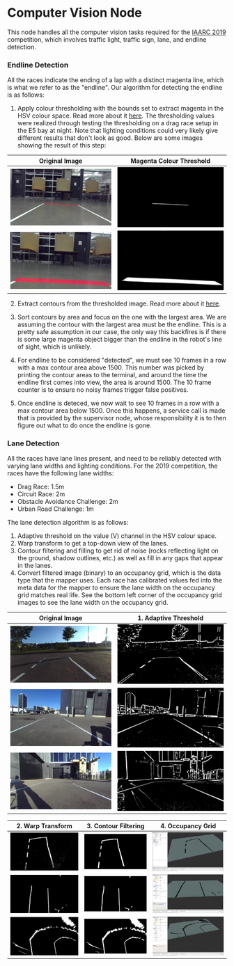 Computer Vision Node
=========

This node handles all the computer vision tasks required for the [IAARC 2019](https://iarrc.org/) competition, which involves traffic light, traffic sign, lane, and endline detection.

### Endline Detection
All the races indicate the ending of a lap with a distinct magenta line, which is what we refer to as the "endline". Our algorithm for detecting the endline is as follows: 

1. Apply colour thresholding with the bounds set to extract magenta in the HSV colour space. Read more about it [here](https://docs.opencv.org/3.4/da/d97/tutorial_threshold_inRange.html). The thresholding values were realized through testing the thresholding on a drag race setup in the E5 bay at night. Note that lighting conditions could very likely give different results that don't look as good. Below are some images showing the result of this step:

Original Image                              |  Magenta Colour Threshold
:------------------------------------------:|:------------------------------------------------:
![](images/endline_detection/endline1.jpg)  |  ![](images/endline_detection/endline1_thres.jpg)
![](images/endline_detection/endline2.jpg)  |  ![](images/endline_detection/endline2_thres.jpg)

2. Extract contours from the thresholded image. Read more about it [here](https://docs.opencv.org/3.4/d4/d73/tutorial_py_contours_begin.html).

3. Sort contours by area and focus on the one with the largest area. We are assuming the contour with the largest area must be the endline. This is a pretty safe assumption in our case, the only way this backfires is if there is some large magenta object bigger than the endline in the robot's line of sight, which is unlikely.

4. For endline to be considered "detected", we must see 10 frames in a row with a max contour area above 1500. This number was picked by printing the contour areas to the terminal, and around the time the endline first comes into view, the area is around 1500. The 10 frame counter is to ensure no noisy frames trigger false positives.

5. Once endline is deteced, we now wait to see 10 frames in a row with a max contour area below 1500. Once this happens, a service call is made that is provided by the supervisor node, whose responsibility it is to then figure out what to do once the endline is gone.

### Lane Detection
All the races have lane lines present, and need to be reliably detected with varying lane widths and lighting conditions. For the 2019 competition, the races have the following lane widths:

* Drag Race: 1.5m
* Circuit Race: 2m
* Obstacle Avoidance Challenge: 2m
* Urban Road Challenge: 1m

The lane detection algorithm is as follows:

1. Adaptive threshold on the value (V) channel in the HSV colour space.
2. Warp transform to get a top-down view of the lanes.
3. Contour filtering and filling to get rid of noise (rocks reflecting light on the ground, shadow outlines, etc.) as well as fill in any gaps that appear in the lanes.
4. Convert filtered image (binary) to an occupancy grid, which is the data type that the mapper uses. Each race has calibrated values fed into the meta data for the mapper to ensure the lane width on the occupancy grid matches real life. See the bottom left corner of the occupancy grid images to see the lane width on the occupancy grid.

| Original Image                                        |  1. Adaptive Threshold   |
| --- | --- |
| ![](images/lane_detection/urban_road/original.jpg)    |  ![](images/lane_detection/urban_road/threshold.jpg)    |
| ![](images/lane_detection/drag_race/original.jpg)     |  ![](images/lane_detection/drag_race/threshold.jpg)     |
| ![](images/lane_detection/circuit_race/original.jpg)  |  ![](images/lane_detection/circuit_race/threshold.jpg)  |

| 2. Warp Transform       | 3. Contour Filtering | 4. Occupancy Grid |
| ----------------------- | ----------------------- | ----------------------- |
| ![](images/lane_detection/urban_road/warp.jpg)  |  ![](images/lane_detection/urban_road/filtered.jpg)  | ![](images/lane_detection/urban_road/occupancy.png) |
| ![](images/lane_detection/drag_race/warp.jpg)  |  ![](images/lane_detection/drag_race/filtered.jpg)  | ![](images/lane_detection/drag_race/occupancy.png) |
| ![](images/lane_detection/circuit_race/warp.jpg)  |  ![](images/lane_detection/circuit_race/filtered.jpg)  | ![](images/lane_detection/circuit_race/occupancy.png) |
 